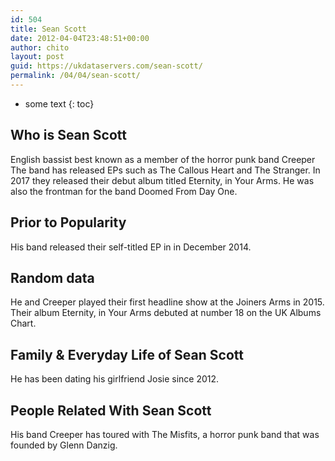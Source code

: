 ```yaml
---
id: 504
title: Sean Scott
date: 2012-04-04T23:48:51+00:00
author: chito
layout: post
guid: https://ukdataservers.com/sean-scott/
permalink: /04/04/sean-scott/
---
```


* some text
{: toc}


## Who is  Sean Scott
                  
                  
                  
English bassist best known as a member of the horror punk band Creeper  The band has released EPs such as The Callous Heart and The Stranger. In 2017 they released their debut album titled Eternity, in Your Arms. He was also the frontman for the band Doomed From Day One.
                  
                
                
                
## Prior to Popularity 
                  
                  
                  
His band released their self-titled EP in in December 2014.
                  
                
                
                
## Random data 
                  
                  
                  
He and Creeper played their first headline show at the Joiners Arms in 2015. Their album Eternity, in Your Arms debuted at number 18 on the UK Albums Chart.
                  
                
                
                
## Family & Everyday Life of Sean Scott
                  
                  
                  
He has been dating his girlfriend Josie since 2012.
                  
                
                
                
## People Related With  Sean Scott
                  
                  
                  
His band Creeper has toured with The Misfits, a horror punk band that was founded by Glenn Danzig.
                  
                
              
            
          
          
          
    
    
  
